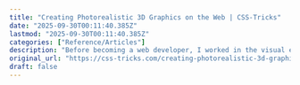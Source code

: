 ```yaml
---
title: "Creating Photorealistic 3D Graphics on the Web | CSS-Tricks"
date: "2025-09-30T00:11:40.385Z"
lastmod: "2025-09-30T00:11:40.385Z"
categories: ["Reference/Articles"]
description: "Before becoming a web developer, I worked in the visual effects industry, creating award-winning, high-end 3D effects for movies and TV Shows such as Tron,"
original_url: "https://css-tricks.com/creating-photorealistic-3d-graphics-web/"
draft: false
---
```

